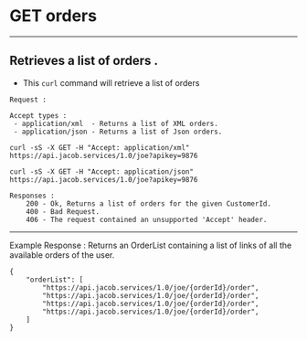 # GET orders

---
Retrieves a list of orders .
---

* This `curl` command will retrieve a list of orders 

```
Request :

Accept types : 
 - application/xml  - Returns a list of XML orders.
 - application/json - Returns a list of Json orders.

curl -sS -X GET -H "Accept: application/xml" https://api.jacob.services/1.0/joe?apikey=9876

curl -sS -X GET -H "Accept: application/json"  https://api.jacob.services/1.0/joe?apikey=9876

```

``` 
Responses :
    200 - Ok, Returns a list of orders for the given CustomerId.
    400 - Bad Request.
    406 - The request contained an unsupported 'Accept' header.
```
--------------------------------------------------------------------------------------
Example Response : Returns an OrderList containing a list of links of all the available orders of the user.

```
{
    "orderList": [
        "https://api.jacob.services/1.0/joe/{orderId}/order",
        "https://api.jacob.services/1.0/joe/{orderId}/order",
        "https://api.jacob.services/1.0/joe/{orderId}/order",
        "https://api.jacob.services/1.0/joe/{orderId}/order",
    ]
}

```


